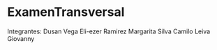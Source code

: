 # ExamenTransversal 


Integrantes:
Dusan Vega 
Eli-ezer Ramirez 
Margarita Silva
Camilo Leiva 
Giovanny 
